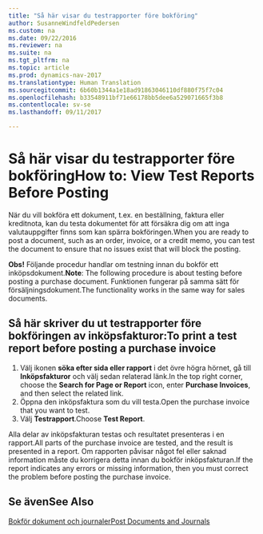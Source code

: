 ```yaml
---
title: "Så här visar du testrapporter före bokföring"
author: SusanneWindfeldPedersen
ms.custom: na
ms.date: 09/22/2016
ms.reviewer: na
ms.suite: na
ms.tgt_pltfrm: na
ms.topic: article
ms.prod: dynamics-nav-2017
ms.translationtype: Human Translation
ms.sourcegitcommit: 6b60b1344a1e18ad91863046110df880f75f7c04
ms.openlocfilehash: b33548911bf71e66178bb5dee6a529071665f3b8
ms.contentlocale: sv-se
ms.lasthandoff: 09/11/2017

---
```

    
# <a name="how-to-view-test-reports-before-posting"></a><span data-ttu-id="8002f-102">Så här visar du testrapporter före bokföring</span><span class="sxs-lookup"><span data-stu-id="8002f-102">How to: View Test Reports Before Posting</span></span>
<span data-ttu-id="8002f-103">När du vill bokföra ett dokument, t.ex. en beställning, faktura eller kreditnota, kan du testa dokumentet för att försäkra dig om att inga valutauppgifter finns som kan spärra bokföringen.</span><span class="sxs-lookup"><span data-stu-id="8002f-103">When you are ready to post a document, such as an order, invoice, or a credit memo, you can test the document to ensure that no issues exist that will block the posting.</span></span>

<span data-ttu-id="8002f-104">**Obs!** Följande procedur handlar om testning innan du bokför ett inköpsdokument.</span><span class="sxs-lookup"><span data-stu-id="8002f-104">**Note**: The following procedure is about testing before posting a purchase document.</span></span> <span data-ttu-id="8002f-105">Funktionen fungerar på samma sätt för försäljningsdokument.</span><span class="sxs-lookup"><span data-stu-id="8002f-105">The functionality works in the same way for sales documents.</span></span>

## <a name="to-print-a-test-report-before-posting-a-purchase-invoice"></a><span data-ttu-id="8002f-106">Så här skriver du ut testrapporter före bokföringen av inköpsfakturor:</span><span class="sxs-lookup"><span data-stu-id="8002f-106">To print a test report before posting a purchase invoice</span></span>
1. <span data-ttu-id="8002f-107">Välj ikonen **söka efter sida eller rapport** i det övre högra hörnet, gå till **Inköpsfakturor** och välj sedan relaterad länk.</span><span class="sxs-lookup"><span data-stu-id="8002f-107">In the top right corner, choose the **Search for Page or Report** icon, enter **Purchase Invoices**, and then select the related link.</span></span>
2. <span data-ttu-id="8002f-108">Öppna den inköpsfaktura som du vill testa.</span><span class="sxs-lookup"><span data-stu-id="8002f-108">Open the purchase invoice that you want to test.</span></span>
3. <span data-ttu-id="8002f-109">Välj **Testrapport**.</span><span class="sxs-lookup"><span data-stu-id="8002f-109">Choose **Test Report**.</span></span>  

<span data-ttu-id="8002f-110">Alla delar av inköpsfakturan testas och resultatet presenteras i en rapport.</span><span class="sxs-lookup"><span data-stu-id="8002f-110">All parts of the purchase invoice are tested, and the result is presented in a report.</span></span> <span data-ttu-id="8002f-111">Om rapporten påvisar något fel eller saknad information måste du korrigera detta innan du bokför inköpsfakturan.</span><span class="sxs-lookup"><span data-stu-id="8002f-111">If the report indicates any errors or missing information, then you must correct the problem before posting the purchase invoice.</span></span>

## <a name="see-also"></a><span data-ttu-id="8002f-112">Se även</span><span class="sxs-lookup"><span data-stu-id="8002f-112">See Also</span></span>
[<span data-ttu-id="8002f-113">Bokför dokument och journaler</span><span class="sxs-lookup"><span data-stu-id="8002f-113">Post Documents and Journals</span></span>](ui-post-documents-journals.md)

